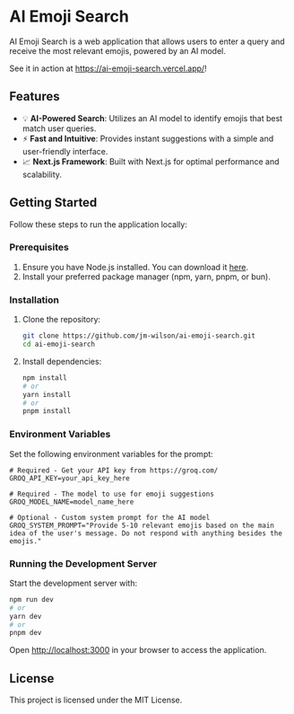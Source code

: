# AI Emoji Search

AI Emoji Search is a web application that allows users to enter a query and receive the most relevant emojis, powered by an AI model.

See it in action at https://ai-emoji-search.vercel.app/!

## Features

 - 💡 **AI-Powered Search**: Utilizes an AI model to identify emojis that best match user queries.
 - ⚡ **Fast and Intuitive**: Provides instant suggestions with a simple and user-friendly interface.
 - 📈 **Next.js Framework**: Built with Next.js for optimal performance and scalability.

## Getting Started

Follow these steps to run the application locally:

### Prerequisites

1. Ensure you have Node.js installed. You can download it [here](https://nodejs.org).
2. Install your preferred package manager (npm, yarn, pnpm, or bun).

### Installation

1. Clone the repository:
   ```bash
   git clone https://github.com/jm-wilson/ai-emoji-search.git
   cd ai-emoji-search
   ```

2. Install dependencies:
   ```bash
   npm install
   # or
   yarn install
   # or
   pnpm install
   ```

### Environment Variables

Set the following environment variables for the prompt:

```properties
# Required - Get your API key from https://groq.com/
GROQ_API_KEY=your_api_key_here

# Required - The model to use for emoji suggestions
GROQ_MODEL_NAME=model_name_here

# Optional - Custom system prompt for the AI model
GROQ_SYSTEM_PROMPT="Provide 5-10 relevant emojis based on the main idea of the user's message. Do not respond with anything besides the emojis."
```

### Running the Development Server

Start the development server with:
```bash
npm run dev
# or
yarn dev
# or
pnpm dev
```

Open [http://localhost:3000](http://localhost:3000) in your browser to access the application.

## License

This project is licensed under the MIT License.
